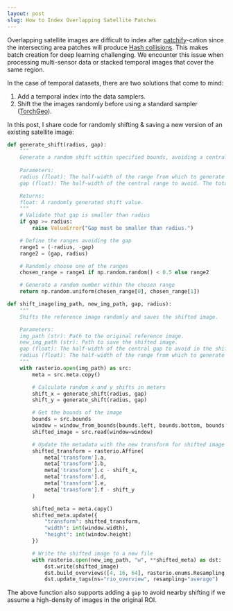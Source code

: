 ```yaml
---
layout: post
slug: How to Index Overlapping Satellite Patches
---
```

Overlapping satellite images are difficult to index after [patchify](https://pypi.org/project/patchify/)-cation since the intersecting area patches will produce [Hash collisions](https://en.wikipedia.org/wiki/Hash_collision). This makes batch creation for deep learning challenging. We encounter this issue when processing multi-sensor data or stacked temporal images that cover the same region.

In the case of temporal datasets, there are two solutions that come to mind:
1. Add a temporal index into the data samplers.
2. Shift the the images randomly before using a standard sampler ([TorchGeo](https://github.com/microsoft/torchgeo)).

In this post, I share code for randomly shifting & saving a new version of an existing satellite image:

```python
def generate_shift(radius, gap):
    """
    Generate a random shift within specified bounds, avoiding a central gap.
    
    Parameters:
    radius (float): The half-width of the range from which to generate the shift. The total range will be [-radius, -gap] and [gap, radius].
    gap (float): The half-width of the central range to avoid. The total gap will be [-gap, gap].

    Returns:
	float: A randomly generated shift value.
    """
    # Validate that gap is smaller than radius
    if gap >= radius:
        raise ValueError("Gap must be smaller than radius.")

    # Define the ranges avoiding the gap
    range1 = (-radius, -gap)
    range2 = (gap, radius)

    # Randomly choose one of the ranges
    chosen_range = range1 if np.random.random() < 0.5 else range2

    # Generate a random number within the chosen range
    return np.random.uniform(chosen_range[0], chosen_range[1])

def shift_image(img_path, new_img_path, gap, radius):
    """
    Shifts the reference image randomly and saves the shifted image.

    Parameters:
    img_path (str): Path to the original reference image.
    new_img_path (str): Path to save the shifted image.
    gap (float): The half-width of the central gap to avoid in the shift.
    radius (float): The half-width of the range from which to generate the shift.
    """
    with rasterio.open(img_path) as src:
        meta = src.meta.copy()

        # Calculate random x and y shifts in meters
        shift_x = generate_shift(radius, gap)
        shift_y = generate_shift(radius, gap)

        # Get the bounds of the image
        bounds = src.bounds
        window = window_from_bounds(bounds.left, bounds.bottom, bounds.right, bounds.top, src.transform)
        shifted_image = src.read(window=window)

        # Update the metadata with the new transform for shifted image
        shifted_transform = rasterio.Affine(
            meta['transform'].a,
            meta['transform'].b,
            meta['transform'].c - shift_x,
            meta['transform'].d,
            meta['transform'].e,
            meta['transform'].f - shift_y
        )

        shifted_meta = meta.copy()
        shifted_meta.update({
            "transform": shifted_transform,
            "width": int(window.width),
            "height": int(window.height)
        })

        # Write the shifted image to a new file
        with rasterio.open(new_img_path, "w", **shifted_meta) as dst:
            dst.write(shifted_image)
            dst.build_overviews([4, 16, 64], rasterio.enums.Resampling.average)
            dst.update_tags(ns="rio_overview", resampling="average")
```

The above function also supports adding a `gap` to avoid nearby shifting if we assume a high-density of images in the original ROI.